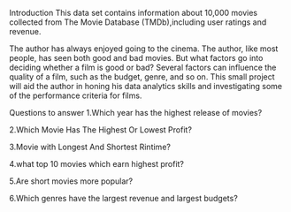 Introduction
This data set contains information about 10,000 movies collected from The Movie Database (TMDb),including user ratings and revenue.

The author has always enjoyed going to the cinema. The author, like most people, has seen both good and bad movies. But what factors go into deciding whether a film is good or bad? Several factors can influence the quality of a film, such as the budget, genre, and so on. This small project will aid the author in honing his data analytics skills and investigating some of the performance criteria for films.

Questions to answer
1.Which year has the highest release of movies?

2.Which Movie Has The Highest Or Lowest Profit?

3.Movie with Longest And Shortest Rintime?

4.what top 10 movies which earn highest profit?

5.Are short movies more popular?

6.Which genres have the largest revenue and largest budgets?
